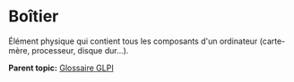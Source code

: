 Boîtier
=======

Élément physique qui contient tous les composants d'un ordinateur
(carte-mère, processeur, disque dur...).

**Parent topic:** [Glossaire GLPI](../../glpi/glossary.html)
